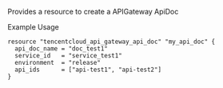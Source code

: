 Provides a resource to create a APIGateway ApiDoc

Example Usage

```hcl
resource "tencentcloud_api_gateway_api_doc" "my_api_doc" {
  api_doc_name = "doc_test1"
  service_id   = "service_test1"
  environment  = "release"
  api_ids      = ["api-test1", "api-test2"]
}
```